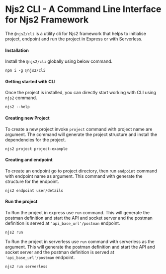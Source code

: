 Njs2 CLI - A Command Line Interface for Njs2 Framework
================================================

The `@njs2/cli` is a utility cli for Njs2 framework that helps to initialise project, endpoint and run the project in Express or with Serverless.

#### Installation
Install the `@njs2/cli` globally using below command. 
```
npm i -g @njs2/cli
```

#### Getting started with CLI
Once the project is installed, you can directly start working with CLI using `njs2` command.
```
njs2 --help
```

#### Creating new Project
To create a new project invoke `project` command with project name are argument. The command will generate the project structure and install the dependencies for the project.
```
njs2 project project-example
```

#### Creating and endpoint
To create an endpoint go to project directory, then run `endpoint` command with endpoint name as argument. This command with generate the structure for the endpoint.
```
njs2 endpoint user/details
```

#### Run the project
To Run the project in express use `run` command. This will generate the postman definition and start the API and socket server and the postman definition is served at `'api_base_url'/postman` endpoint.
```
njs2 run
```

To Run the project in serverless use `run` command with serverless as the argument. This will generate the postman definition and start the API and socket server and the postman definition is served at `'api_base_url'/postman` endpoint.
```
njs2 run serverless
```